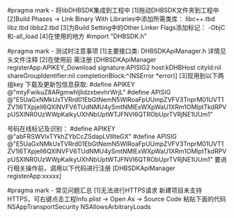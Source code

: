 
#pragma mark - 将libDHBSDK集成到工程中
[1]拖动DHBSDK文件夹到工程中
[2]Build Phases -> Link Binary With Libraries中添加所需类库：
    libc++.tbd   libz.tbd  libbz2.tbd
[3]为Build Setting中的Other Linker Flags添加标记：
    -ObjC和-all_load
[4]在使用的地方 #import "DHBSDK.h"

#pragma mark - 测试时注意事项
[1]主要接口类: DHBSDKApiManager.h 详情见头文件注释
[2]在使用前 需注册
[DHBSDKApiManager registerApp:APIKEY_Download
signature:APISIG2
host:kDHBHost
cityId:nil
shareGroupIdentifier:nil
completionBlock:^(NSError *error)]
[3]现用到以下两组key
下载及更新包信息获取:
#define APIKEY @"mtyFwikuZ8ARgmwhljlidzxbevhrWrjL"
#define APISIG  @"E5UaGxNMkUxTVRrd01EbGtNemN5WlRoaFpUUmpZVFV3TnprM01UVT1ZV1l6TXpjell6QXlNVFV6TUdNMU4ySmtNMlExWXpWaU1XRm1OMlptTkdRPVpUSXlNR0UzWWpKalkyUXhNbUptWTJFNVl6QTRObUprTVRjNE1UUm1"

号码在线标记及识别：
#define APIKEY @"abFRSWVlxTYkhZYbCcZSdapLVlllteGX"
#define APISIG @"E5UaGxNMkUxTVRrd01EbGtNemN5WlRoaFpUUmpZVFV3TnprM01UVT1ZV1l6TXpjell6QXlNVFV6TUdNMU4ySmtNMlExWXpWaU1XRm1OMlptTkdRPVpUSXlNR0UzWWpKalkyUXhNbUptWTJFNVl6QTRObUprTVRjNE1UUm1"
要进行相关操作前，调用以下代码进行注册
[DHBSDKApiManager registerApp:xxxxx]


#pragma mark - 常见问题汇总
[1]无法进行HTTPS请求
新建项目未支持HTTPS，可右键点击工程Info.plist -> Open As -> Source Code 粘贴下面的代码
<key>NSAppTransportSecurity</key>
<dict>
<key>NSAllowsArbitraryLoads</key>
<true/>
</dict>




